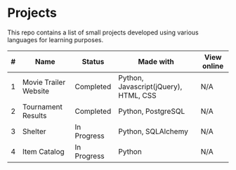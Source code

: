 # Projects
This repo contains a list of small projects developed using
various languages for learning purposes.

| # | Name | Status | Made with | View online |
| --- | --- | --- | --- | --- |
| 1 | Movie Trailer Website | Completed | Python, Javascript(jQuery), HTML, CSS | N/A |
| 2 | Tournament Results | Completed | Python, PostgreSQL | N/A |
| 3 | Shelter | In Progress | Python, SQLAlchemy | N/A |
| 4 | Item Catalog | In Progress | Python | N/A |
